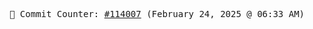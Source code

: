 <p align="center">
    <samp>
        📮 Commit Counter: <a href="https://github.com/Javascript-void0/Javascript-void0/commits/main">#114007</a> (February 24, 2025 @ 06:33 AM)
    </samp>
</p>